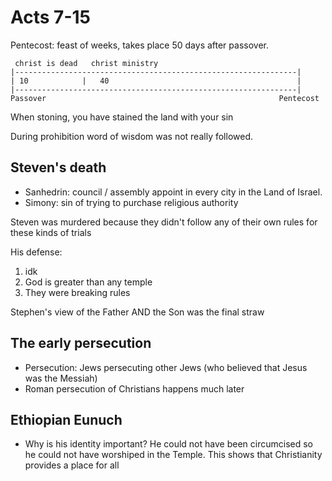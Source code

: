 # Acts 7-15

Pentecost: feast of weeks, takes place 50 days after passover.

```
 christ is dead   christ ministry
|---------------------------------------------------------------|
| 10            |   40                                          |
|---------------------------------------------------------------|
Passover                                                    Pentecost
```

When stoning, you have stained the land with your sin

During prohibition word of wisdom was not really followed.

## Steven's death

- Sanhedrin: council / assembly appoint in every city in the Land of Israel.
- Simony: sin of trying to purchase religious authority

Steven was murdered because they didn't follow any of their own rules for these kinds of trials

His defense:

1. idk
2. God is greater than any temple
3. They were breaking rules

Stephen's view of the Father AND the Son was the final straw

## The early persecution

- Persecution: Jews persecuting other Jews (who believed that Jesus was the Messiah)
- Roman persecution of Christians happens much later

## Ethiopian Eunuch

- Why is his identity important? He could not have been circumcised so he could not have worshiped in the Temple. This shows that Christianity provides a place for all

